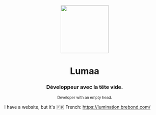<div align="center">
  <img width="150" src="https://user-images.githubusercontent.com/93350976/201474459-5780dfc0-16e2-45a0-a42d-1c134e2573fc.png" />
  <h1>Lumaa</h1>
  <h3>Développeur avec la tête vide.</h3>  
  <sup>Developer with an empty head.</sup>
</div>

I have a website, but it's 🇫🇷 French: https://lumination.brebond.com/